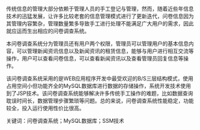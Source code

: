 传统信息的管理大部分依赖于管理人员的手工登记与管理，然而，随着近些年信息技术的迅猛发展，让许多比较老套的信息管理模式进行了更新迭代，问卷信息因为其管理内容繁杂，管理数量繁多导致手工进行处理不能满足广大用户的需求，因此就应运而生出相应的问卷调查系统。

本问卷调查系统分为管理员还有用户两个权限，管理员可以管理用户的基本信息内容，可以管理新闻资讯信息以及新闻资讯的租赁信息，能够与用户进行相互交流等操作，用户可以查看问卷信息，可以查看新闻资讯以及查看管理员回复信息等操作。

该问卷调查系统采用的是WEB应用程序开发中最受欢迎的B/S三层结构模式，使用占用空间小但功能齐全的MySQL数据库进行数据的存储操作，系统开发技术使用到了JSP技术。该问卷调查系统能够解决许多传统手工操作的难题，比如数据查询耽误时间长，数据管理步骤繁琐等问题。总的来说，问卷调查系统性能稳定，功能较全，投入运行使用性价比很高。 

关键词：问卷调查系统；MySQL数据库；SSM技术
